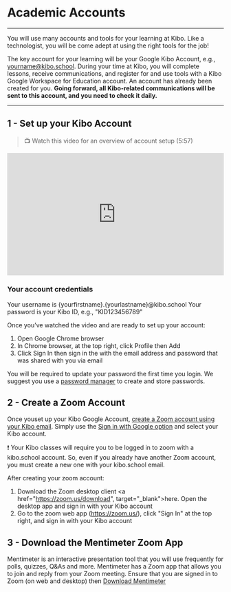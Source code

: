 # Academic Accounts
---

You will use many accounts and tools for your learning at Kibo. Like a technologist, you will be come adept at using the right tools for the job! 

The key account for your learning will be your Google Kibo Account, e.g., yourname@kibo.school. During your time at Kibo, you will complete lessons, receive communications, and register for and use tools with a  Kibo Google Workspace for Education account. An account has already been created for you. **Going forward, all Kibo-related communications will be sent to this account, and you need to check it daily.** 



---
## 1 - Set up your Kibo Account

>  📺 Watch this video for an overview of account setup (5:57)

<div style="position: relative; padding-bottom: 56.25%; height: 0;">
<iframe width="560" height="315" src="https://www.youtube.com/embed/FMt2Px_F-68" title="YouTube video player" frameborder="0" allow="accelerometer; autoplay; clipboard-write; encrypted-media; gyroscope; picture-in-picture; web-share" allowfullscreen style="position: absolute; top: 0; left: 0; width: 100%; height: 100%;"></iframe>
</div>

### Your account credentials
Your username is {yourfirstname}.{yourlastname}@kibo.school 
Your password is your Kibo ID, e.g., "KID123456789" 

Once you’ve watched the video and are ready to set up your account:
1. Open Google Chrome browser
2. In Chrome browser, at the top right, click Profile  then Add
3. Click Sign In then sign in the with the email address and password that was shared with you via email 

You will be required to update your password the first time you login. We suggest you use a <a href="https://github.com/kiboschool/setup-guides/blob/main/academic-software.md" target="_blank">password manager</a> to create and store passwords.

## 2 - Create a Zoom Account
Once youset up your Kibo Google Account, <a href="https://zoom.us/signup" target="_blank">create a Zoom account using your Kibo email</a>. Simply use the <a href="https://zoom.us/google_oauth_signin" target="_blank">Sign in with Google option</a> and select your Kibo account.

<aside>
   ❗ Your Kibo classes will require you to be logged in to zoom with a kibo.school account. So, even if you already have another Zoom account, you must create a new one with your kibo.school email.
</aside>

After creating your zoom account:
1. Download the Zoom desktop client <a href="https://zoom.us/download", target="_blank">here.</a> Open the desktop app and sign in with your Kibo account
2. Go to the zoom web app (https://zoom.us/), click "Sign In" at the top right, and sign in with your Kibo account

## 3 - Download the Mentimeter Zoom App
Mentimeter is an interactive presentation tool that you will use frequently for polls, quizzes, Q&As and more. Mentimeter has a Zoom app that allows you to join and reply from your Zoom meeting. Ensure that you are signed in to Zoom (on web and desktop) then <a href="https://marketplace.zoom.us/apps/D6gsxPEXS8eNr9d6gNFCIg" target="_blank">Download Mentimeter</a>
